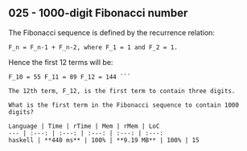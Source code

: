 025 - 1000-digit Fibonacci number
---------------------------------

The Fibonacci sequence is defined by the recurrence relation:

``` F_n = F_n-1 + F_n-2, where F_1 = 1 and F_2 = 1. ```

Hence the first 12 terms will be:

``` F_1 = 1 F_2 = 1 F_3 = 2 F_4 = 3 F_5 = 5 F_6 = 8 F_7 = 13 F_8 = 21 F_9 = 34
F_10 = 55 F_11 = 89 F_12 = 144 ```

The 12th term, F_12, is the first term to contain three digits.

What is the first term in the Fibonacci sequence to contain 1000 digits?

Language | Time | rTime | Mem | rMem | LoC
--- | :---: | :---: | :---: | :---: | :---:
haskell | **440 ms** | 100% | **9.19 MB** | 100% | 15
